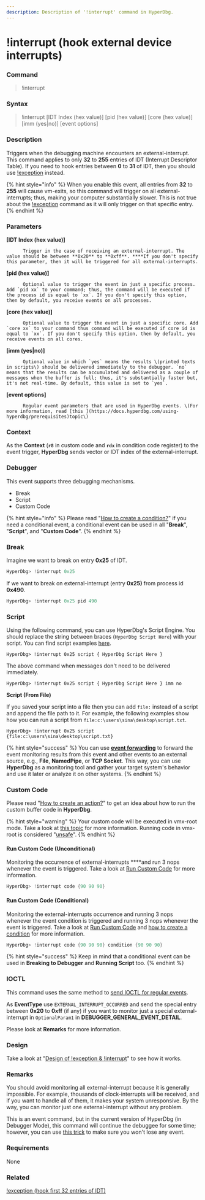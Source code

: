 ```yaml
---
description: Description of '!interrupt' command in HyperDbg.
---
```


# !interrupt \(hook external device interrupts\)

### Command

> !interrupt

### Syntax

> !interrupt \[IDT Index \(hex value\)\] \[pid \(hex value\)\] \[core \(hex value\)\] \[imm \(yes\|no\)\] \[event options\]

### Description

Triggers when the debugging machine encounters an external-interrupt. This command applies to only **32** to **255** entries of IDT \(Interrupt Descriptor Table\). If you need to hook entries between **0** to **31** of IDT, then you should use [!exception](https://docs.hyperdbg.com/commands/extension-commands/exception) instead.

{% hint style="info" %}
When you enable this event, all entries from **32** to **255** will cause vm-exits, so this command will trigger on all external-interrupts; thus, making your computer substantially slower. This is not true about the [!exception](https://docs.hyperdbg.com/commands/extension-commands/exception) command as it will only trigger on that specific entry.
{% endhint %}

### Parameters

**\[IDT Index \(hex value\)\]**

          Trigger in the case of receiving an external-interrupt. The value should be between **0x20** to **0xff**. ****If you don't specify this parameter, then it will be triggered for all external-interrupts.

**\[pid \(hex value\)\]**

          Optional value to trigger the event in just a specific process. Add `pid xx` to your command; thus, the command will be executed if the process id is equal to `xx`. If you don't specify this option, then by default, you receive events on all processes.

**\[core \(hex value\)\]**

          Optional value to trigger the event in just a specific core. Add `core xx` to your command thus command will be executed if core id is equal to `xx`. If you don't specify this option, then by default, you receive events on all cores.

**\[imm \(yes\|no\)\]**

          Optional value in which `yes` means the results \(printed texts in scripts\) should be delivered immediately to the debugger. `no` means that the results can be accumulated and delivered as a couple of messages when the buffer is full; thus, it's substantially faster but, it's not real-time. By default, this value is set to `yes`.

**\[event options\]**

          Regular event parameters that are used in HyperDbg events. \(For more information, read [this ](https://docs.hyperdbg.com/using-hyperdbg/prerequisites)topic\)

### Context

As the **Context** \(**`r8`** in custom code and **`rdx`** in condition code register\) to the event trigger, **HyperDbg** sends vector or IDT index of the external-interrupt.

### Debugger

This event supports three debugging mechanisms.

* Break
* Script
* Custom Code

{% hint style="info" %}
Please read  "[How to create a condition?](https://docs.hyperdbg.com/using-hyperdbg/prerequisites/how-to-create-a-condition)" if you need a conditional event, a conditional event can be used in all "**Break**", "**Script**", and "**Custom Code**".
{% endhint %}

### Break

Imagine we want to break on entry **0x25** of IDT.

```c
HyperDbg> !interrupt 0x25
```

If we want to break on external-interrupt \(entry **0x25\)** from process id **0x490**.

```c
HyperDbg> !interrupt 0x25 pid 490
```

### Script

Using the following command, you can use HyperDbg's Script Engine. You should replace the string between braces \(`HyperDbg Script Here`\) with your script. You can find script examples [here](https://docs.hyperdbg.com/commands/scripting-language/examples). 

```
HyperDbg> !interrupt 0x25 script { HyperDbg Script Here }
```

The above command when messages don't need to be delivered immediately.

```
HyperDbg> !interrupt 0x25 script { HyperDbg Script Here } imm no
```

**Script \(From File\)**

If you saved your script into a file then you can add `file:` instead of a script and append the file path to it. For example, the following examples show how you can run a script from `file:c:\users\sina\desktop\script.txt`. 

```
HyperDbg> !interrupt 0x25 script {file:c:\users\sina\desktop\script.txt}
```

{% hint style="success" %}
You can use [**event forwarding**](https://docs.hyperdbg.com/tips-and-tricks/misc/event-forwarding) to forward the event monitoring results from this event and other events to an external source, e.g., **File**, **NamedPipe**, or **TCP Socket**. This way, you can use **HyperDbg** as a monitoring tool and gather your target system's behavior and use it later or analyze it on other systems.
{% endhint %}

### Custom Code

Please read  "[How to create an action?](https://docs.hyperdbg.com/using-hyperdbg/prerequisites/how-to-create-an-action)" to get an idea about how to run the custom buffer code in **HyperDbg**.

{% hint style="warning" %}
Your custom code will be executed in vmx-root mode. Take a look at [this topic](https://docs.hyperdbg.com/tips-and-tricks/considerations/vmx-root-mode-vs-vmx-non-root-mode) for more information. Running code in vmx-root is considered "[unsafe](https://docs.hyperdbg.com/tips-and-tricks/considerations/the-unsafe-behavior)".
{% endhint %}

#### Run Custom Code \(Unconditional\)

Monitoring the occurrence of external-interrupts ****and run 3 nops whenever the event is triggered. Take a look at [Run Custom Code](https://docs.hyperdbg.com/using-hyperdbg/prerequisites/how-to-create-an-action#run-custom-codes) for more information.

```c
HyperDbg> !interrupt code {90 90 90}
```

#### Run Custom Code \(Conditional\)

Monitoring the external-interrupts occurrence and running 3 nops whenever the event condition is triggered and running 3 nops whenever the event is triggered. Take a look at [Run Custom Code](https://docs.hyperdbg.com/using-hyperdbg/prerequisites/how-to-create-an-action#run-custom-codes) and [how to create a condition](https://docs.hyperdbg.com/using-hyperdbg/prerequisites/how-to-create-a-condition) for more information.

```c
HyperDbg> !interrupt code {90 90 90} condition {90 90 90}
```

{% hint style="success" %}
Keep in mind that a conditional event can be used in **Breaking to Debugger** and **Running Script** too.
{% endhint %}

### IOCTL

This command uses the same method to [send IOCTL for regular events](https://docs.hyperdbg.com/design/debugger-internals/ioctl-requests-for-events). 

As **EventType** use `EXTERNAL_INTERRUPT_OCCURRED` and send the special entry between **0x20** to **0xff** \(if any\) if you want to monitor just a special external-interrupt in `OptionalParam1` in  **DEBUGGER\_GENERAL\_EVENT\_DETAIL**.

Please look at **Remarks** for more information.

### Design

Take a look at "[Design of !exception & !interrupt](https://docs.hyperdbg.com/design/features/vmm-module/design-of-exception-and-interrupt)" to see how it works.

### **Remarks**

You should avoid monitoring all external-interrupt because it is generally impossible. For example, thousands of clock-interrupts will be received, and if you want to handle all of them, it makes your system unresponsive. By the way, you can monitor just one external-interrupt without any problem.

This is an event command, but in the current version of HyperDbg \(in Debugger Mode\), this command will continue the debuggee for some time; however, you can use [this trick](https://docs.hyperdbg.com/tips-and-tricks/misc/enable-and-disable-events-in-debugger-mode) to make sure you won't lose any event.

### Requirements

None

### Related

[!exception \(hook first 32 entries of IDT\)](https://docs.hyperdbg.com/commands/extension-commands/exception)

